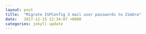 ```yaml
---
layout: post
title:  "Migrate ISPConfig 3 mail user passwords to Zimbra"
date:   2017-12-15 12:34:07 +0000
categories: jekyll update
---
```


